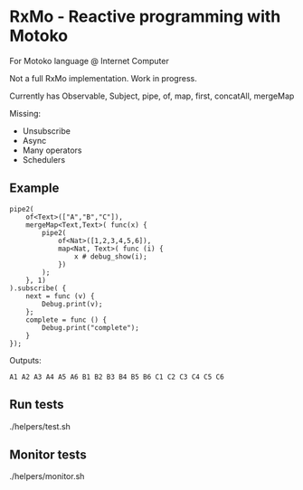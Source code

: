 # RxMo - Reactive programming with Motoko

For Motoko language @ Internet Computer

Not a full RxMo implementation. Work in progress.

Currently has Observable, Subject, pipe, of, map, first, concatAll, mergeMap

Missing: 
- Unsubscribe
- Async
- Many operators
- Schedulers

## Example
```mo
pipe2(
    of<Text>(["A","B","C"]),
    mergeMap<Text,Text>( func(x) { 
        pipe2(
            of<Nat>([1,2,3,4,5,6]),
            map<Nat, Text>( func (i) {
                x # debug_show(i);
            })
        );
    }, 1)
).subscribe( {
    next = func (v) {
        Debug.print(v);
    };
    complete = func () {
        Debug.print("complete");
    }
});
```

Outputs:

```
A1 A2 A3 A4 A5 A6 B1 B2 B3 B4 B5 B6 C1 C2 C3 C4 C5 C6
```

## Run tests
./helpers/test.sh

## Monitor tests
./helpers/monitor.sh

